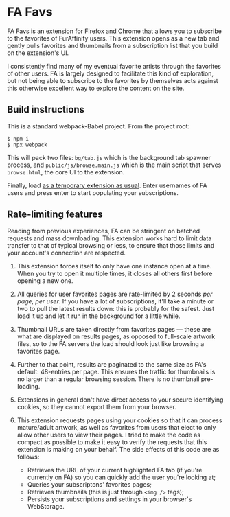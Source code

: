 # FA Favs

FA Favs is an extension for Firefox and Chrome that allows you to subscribe to the favorites of FurAffinity users. This extension opens as a new tab and gently pulls favorites and thumbnails from a subscription list that you build on the extension's UI.

I consistently find many of my eventual favorite artists through the favorites of other users. FA is largely designed to facilitate this kind of exploration, but not being able to subscribe to the favorites by themselves acts against this otherwise excellent way to explore the content on the site.

## Build instructions

This is a standard webpack-Babel project. From the project root:

```
$ npm i
$ npx webpack
```

This will pack two files: `bg/tab.js` which is the background tab spawner process, and `public/js/browse.main.js` which is the main script that serves `browse.html`, the core UI to the extension.

Finally, load [as a temporary extension as usual](https://extensionworkshop.com/documentation/develop/temporary-installation-in-firefox/). Enter usernames of FA users and press enter to start populating your subscriptions.

## Rate-limiting features

Reading from previous experiences, FA can be stringent on batched requests and mass downloading. This extension works hard to limit data transfer to that of typical browsing or less, to ensure that those limits and your account's connection are respected.

1. This extension forces itself to only have one instance open at a time. When you try to open it multiple times, it closes all others first before opening a new one.
1. All queries for user favorites pages are rate-limited by 2 seconds _per page, per user_. If you have a lot of subscriptions, it'll take a minute or two to pull the latest results down: this is probably for the safest. Just load it up and let it run in the background for a little while.
1. Thumbnail URLs are taken directly from favorites pages &mdash; these are what are displayed on results pages, as opposed to full-scale artwork files, so to the FA servers the load should look just like browsing a favorites page.
1. Further to that point, results are paginated to the same size as FA's default: 48-entries per page. This ensures the traffic for thumbnails is no larger than a regular browsing session. There is no thumbnail pre-loading.
1. Extensions in general don't have direct access to your secure identifying cookies, so they cannot export them from your browser.
1. This extension requests pages using your cookies so that it can process mature/adult artwork, as well as favorites from users that elect to only allow other users to view their pages. I tried to make the code as compact as possible to make it easy to verify the requests that this extension is making on your behalf. The side effects of this code are as follows:

    - Retrieves the URL of your current highlighted FA tab (if you're currently on FA) so you can quickly add the user you're looking at;
    - Queries your subscriptons' favorites pages;
    - Retrieves thumbnails (this is just through `<img />` tags);
    - Persists your subscriptions and settings in your browser's WebStorage.